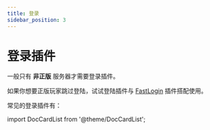 ```yaml
---
title: 登录
sidebar_position: 3
---
```


# 登录插件

一般只有 **非正版** 服务器才需要登录插件。

如果你想要正版玩家跳过登陆，试试登陆插件与 [FastLogin](https://www.spigotmc.org/resources/.14153) 插件搭配使用。

常见的登录插件有：

import DocCardList from '@theme/DocCardList';

<DocCardList />
